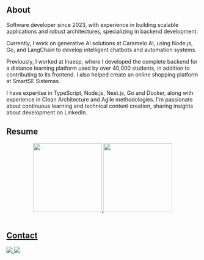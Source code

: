 ## About

Software developer since 2023, with experience in building scalable applications and robust architectures, specializing in backend development.

Currently, I work on generative AI solutions at Caramelo AI, using Node.js, Go, and LangChain to develop intelligent chatbots and automation systems.

Previously, I worked at Inaesp, where I developed the complete backend for a distance learning platform used by over 40,000 students, in addition to contributing to its frontend. I also helped create an online shopping platform at SmartSE Sistemas.

I have expertise in TypeScript, Node.js, Nest.js, Go and Docker, along with experience in Clean Architecture and Agile methodologies. I'm passionate about continuous learning and technical content creation, sharing insights about development on LinkedIn.

## Resume

<div align="center">
  <a href="https://github.com/DevVictor19">
  <img height="180em" src="https://github-readme-stats.vercel.app/api?username=DevVictor19&show_icons=true&theme=tokyonight&include_all_commits=true&count_private=true"/>
  <img height="180em" src="https://github-readme-stats.vercel.app/api/top-langs/?username=DevVictor19&layout=compact&langs_count=7&theme=tokyonight"/>
</div>
<br>
  
## Contact
  <div> 
    <a href = "mailto:antoniovictor1604@gmail.com">
      <img src="https://img.shields.io/badge/-Gmail-%23333?style=for-the-badge&logo=gmail&logoColor=white" target="_blank">
    </a>
    <a href="https://br.linkedin.com/in/antonio-victor-borges-4a2852228" target="_blank">
      <img src="https://img.shields.io/badge/-LinkedIn-%230077B5?style=for-the-badge&logo=linkedin&logoColor=white" target="_blank">
    </a> 
  </div>
<br>

